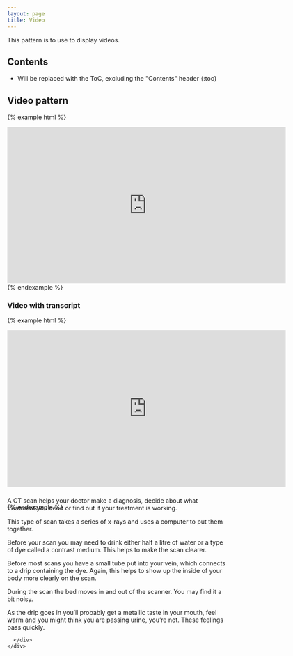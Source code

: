 ```yaml
---
layout: page
title: Video
---
```


This pattern is to use to display videos.

## Contents

* Will be replaced with the ToC, excluding the "Contents" header
{:toc} 

## Video pattern


{% example html %}

<div class="cr-video">
  <iframe width="640" height="360"
    src="https://www.youtube-nocookie.com/embed/tS4a6I4-Yjo?rel=0" 
    frameborder="0"
    allowfullscreen></iframe>
</div>
{% endexample %}



### Video with transcript

{% example html %}

<div class="cr-video">
  <div class="cr-video__holder">
    <iframe width="640" height="360" src="https://www.youtube-nocookie.com/embed/tS4a6I4-Yjo?rel=0" frameborder="0" allowfullscreen></iframe>
  </div>
  <div class="cr-video-transcript">
    <div class="cr-video-transcript__heading" id="heading-14182">
      <h3 class="cr-video-transcript__title">
        <a role="button" data-toggle="collapse" href="#collapse-14182" aria-expanded="true" aria-controls="collapse-14182" class="collapse-toggle collapsed">
        <span class="cr-video-transcript__text"></span>
        </a>
      </h3>
    </div>
    <div id="collapse-14182" class="cr-video-transcript__body--outer collapse" role="tabpanel" aria-labelledby="heading-14182" aria-expanded="false" style="height: 15px;">
      <div class="cr-video-transcript__body--inner">
        <p>A CT scan helps your doctor make a diagnosis, decide about what treatment you need or find out if your treatment is working.</p>
        <p>This type of scan takes a series of x-rays and uses a computer to put them together.</p>
        <p>Before your scan you may need to drink either half a litre of water or a type of dye called a contrast medium. This helps to make the scan clearer.</p>
        <p>Before most scans you have a small tube put into your vein, which connects to a drip containing the dye. Again, this helps to show up the inside of your body more clearly on the scan.</p>
        <p>During the scan the bed moves in and out of the scanner. You may find it a bit noisy.</p>
        <p>As the drip goes in you’ll probably get a metallic taste in your mouth, feel warm and you might think you are passing urine, you’re not. These feelings pass quickly.</p>

      </div>
    </div>
  </div>
</div>
{% endexample %}